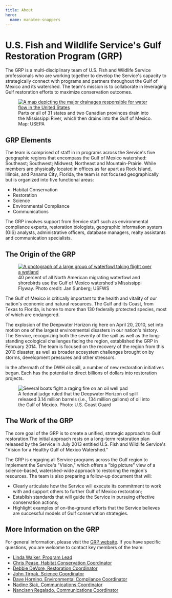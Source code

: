 ```yaml
---
title: About
hero:
  name: manatee-snappers
---
```


# U.S. Fish and Wildlife Service's Gulf Restoration Program (GRP)

The GRP is a multi-disciplinary team of U.S. Fish and Wildlife Service professionals who are working together to develop the Service's capacity to strategically connect with programs and partners throughout the Gulf of Mexico and its watershed. The team's mission is to collaborate in leveraging Gulf restoration efforts to maximize conservation outcomes.

<figure class="photo">
  <a href="http://www.epa.gov/gmpo/pdf/gom-watershed-map.pdf">
    <img src="/images/gom-watershed-map.jpg" alt="A map depicting the major drainages responsible for water flow in the United States" title="Major drainages of the United States">
  </a>
  <figcaption>Parts or all of 31 states and two Canadian provinces drain into the Mississippi River, which then drains into the Gulf of Mexico. Map: USEPA</figcaption>
</figure>

## GRP Elements

<p>The team is comprised of staff in in programs across the Service's five geographic regions that encompass the Gulf of Mexico watershed: Southeast; Southwest; Midwest; Northeast and Mountain-Prairie. While members are physically located in offices as far apart as Rock Island, Illinois, and Panama City, Florida, the team is not focused geographically but is organized into five functional areas:</p>

- Habitat Conservation
- Restoration
- Science
- Environmental Compliance
- Communications

The GRP involves support from Service staff such as environmental compliance experts, restoration biologists, geographic information system (GIS) analysts, administrative officers, database managers, realty assistants and communication specialists.

## The Origin of the GRP

<figure class="photo">
  <a href="https://flic.kr/p/aZcDNV">
    <img src="/images/waterfowl-over-wetland.jpg" alt="A photograph of a large group of waterfowl taking flight over a wetland" title="Waterfowl taking flight over a wetland">
  </a>
  <figcaption>40 percent of all North American migrating waterfowl and shorebirds use the Gulf of Mexico watershed's Mississippi Flyway. Photo credit: Jan Sunberg; USFWS</figcaption>
</figure>

The Gulf of Mexico is critically important to the health and vitality of our nation's economic and natural resources. The Gulf and its Coast, from Texas to Florida, is home to more than 130 federally protected species, most of which are endangered.

The explosion of the Deepwater Horizon rig here on April 20, 2010, set into motion one of the largest environmental disasters in our nation's history. The Service, recognizing both the severity of the spill as well as the long-standing ecological challenges facing the region, established the GRP in February 2014. The team is focused on the recovery of the region from this 2010 disaster, as well as broader ecosystem challenges brought on by storms, development pressures and other stressors.

In the aftermath of the DWH oil spill, a number of new restoration initiatives began. Each has the potential to direct billions of dollars into restoration projects.

<figure class="photo">
  <img src="/images/deepwater-horizon-explosion.jpg" alt="Several boats fight a raging fire on an oil well pad" title="Authorities fight a raging fire on the Deepwater Horizon oil pad.">
  <figcaption>A federal judge ruled that the Deepwater Horizon oil spill released 3.14 million barrels (i.e., 134 million gallons) of oil into the Gulf of Mexico. Photo: U.S. Coast Guard</figcaption>
</figure>

## The Work of the GRP

The core goal of the GRP is to create a unified, strategic approach to Gulf restoration.The initial approach rests on a long-term restoration plan released by the Service in July 2013 entitled U.S. Fish and Wildlife Service's "Vision for a Healthy Gulf of Mexico Watershed."

The GRP is engaging all Service programs across the Gulf region to implement the Service's "Vision," which offers a "big picture" view of a science-based, watershed-wide approach to restoring the region's resources. The team is also preparing a follow-up document that will:

- Clearly articulate how the Service will execute its commitment to work with and support others to further Gulf of Mexico restoration;
- Establish standards that will guide the Service in pursuing effective conservation actions;
- Highlight examples of on-the-ground efforts that the Service believes are successful models of Gulf conservation strategies.

## More Information on the GRP

For general information, please visit the [GRP website](http://www.fws.gov/gulfrestoration). If you have specific questions, you are welcome to contact key members of the team:

- [Linda Walker, Program Lead](mailto:Linda_Walker@fws.gov)
- [Chris Pease, Habitat Conservation Coordinator](mailto:Chris_Pease@fws.gov)
- [Debbie DeVore, Restoration Coordinator](mailto:Debbie_Devore@fws.gov)
- [John Tirpak, Science Coordinator](mailto:John_Tirpak@fws.gov)
- [Dave Horning, Environmental Compliance Coordinator](mailto:Dave_Horning@fws.gov)
- [Nadine Siak, Communications Coordinator](mailto:Nadine_Siak@fws.gov)
- [Nanciann Regalado, Communications Coordinator](mailto:Nanciann_Regalado@fws.gov)
